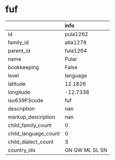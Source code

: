 # fuf
|                      | info           |
|:---------------------|:---------------|
| id                   | pula1262       |
| family_id            | atla1278       |
| parent_id            | fula1264       |
| name                 | Pular          |
| bookkeeping          | False          |
| level                | language       |
| latitude             | 12.1826        |
| longitude            | -12.7338       |
| iso639P3code         | fuf            |
| description          | nan            |
| markup_description   | nan            |
| child_family_count   | 0              |
| child_language_count | 0              |
| child_dialect_count  | 3              |
| country_ids          | GN GW ML SL SN |